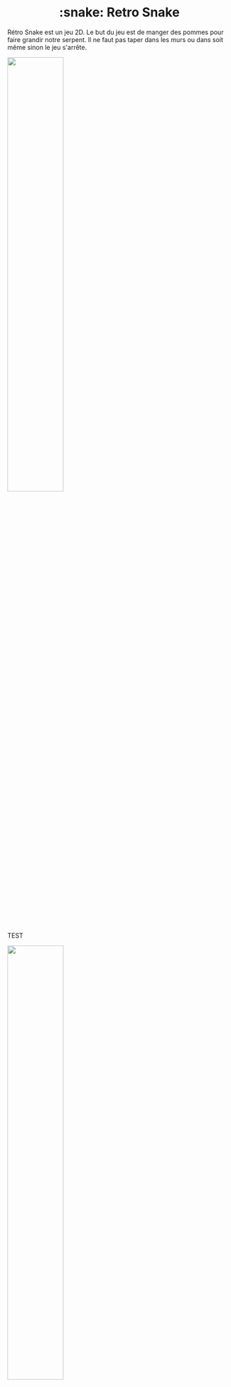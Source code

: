 <h1 align="center">:snake: Retro Snake</h1>

Rétro Snake est un jeu 2D. Le but du jeu est de manger des pommes pour faire grandir notre serpent. Il ne faut pas taper dans les murs ou dans soit même sinon le jeu s'arrête.



<img src="https://github.com/user-attachments/assets/d2dd0e00-8f50-49bd-9de9-28cadbc9b28d" width=50% height=50%>

TEST

<img src="https://github.com/user-attachments/assets/a970f73a-d9c4-4bfd-ba44-c4e8f56da76e" width=50% height=50%>
<img src="https://github.com/user-attachments/assets/9bc299eb-1880-4266-a478-6ad6ee2c44d0" width=50% height=50%>


